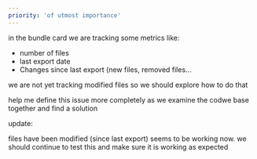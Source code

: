 ```yaml
---
priority: 'of utmost importance'
---
```


in the bundle card we are tracking some metrics like:

- number of files
- last export date
- Changes since last export (new files, removed files...

we are not yet tracking modified files so we should explore how to do that

help me define this issue more completely as we examine the codwe base together and find a solution

update:

files have been modified (since last export) seems to be working now. we should continue to test this and make sure it is working as expected
